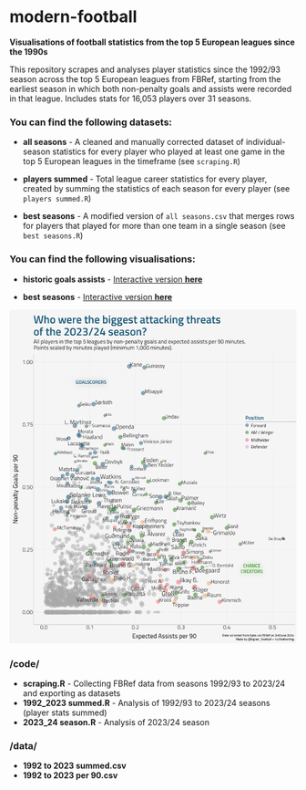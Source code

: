 # modern-football
**Visualisations of football statistics from the top 5 European leagues since the 1990s**


This repository scrapes and analyses player statistics since the 1992/93 season across the top 5 European leagues from FBRef, starting from the earliest season in which both non-penalty goals and assists were recorded in that league. Includes stats for 16,053 players over 31 seasons.


### You can find the following datasets:

- **all seasons** - A cleaned and manually corrected dataset of individual-season statistics for every player who played at least one game in the top 5 European leagues in the timeframe (see `scraping.R`)

- **players summed** - Total league career statistics for every player, created by summing the statistics of each season for every player (see `players summed.R`) 

- **best seasons** - A modified version of `all seasons.csv` that merges rows for players that played for more than one team in a single season (see `best seasons.R`)

### You can find the following visualisations:

- **historic goals assists** - [Interactive version **here**](https://public.tableau.com/views/Whohavebeenthebiggestattackingthreatsofthemodernera/Biggestattackingthreatsofthemodernera?:language=en-GB&:display_count=n&:origin=viz_share_link&:device=desktop)

- **best seasons** - [Interactive version **here**](https://public.tableau.com/views/Bestattackingseasonsmodernfootball/Bestseasons?:language=en-GB&:display_count=n&:origin=viz_share_link&:device=desktop)


![best seasons viz](viz/2324%20npg%20xa%20export.png?raw=true)


### /code/

- **scraping.R** - Collecting FBRef data from seasons 1992/93 to 2023/24 and exporting as datasets
- **1992_2023 summed.R** - Analysis of 1992/93 to 2023/24 seasons (player stats summed)
- **2023_24 season.R** - Analysis of 2023/24 season

### /data/

- **1992 to 2023 summed.csv**
- **1992 to 2023 per 90.csv**